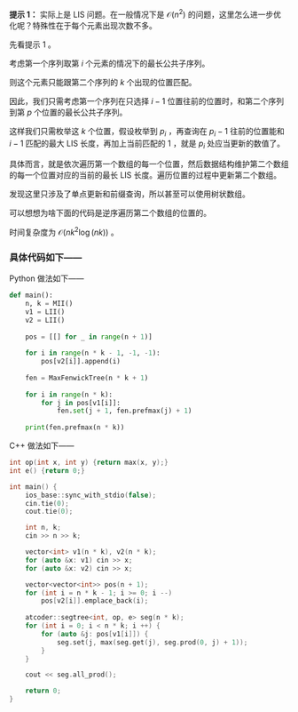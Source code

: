 **提示 1：** 实际上是 LIS 问题。在一般情况下是 $\mathcal{O}(n^2)$ 的问题，这里怎么进一步优化呢？特殊性在于每个元素出现次数不多。

先看提示 1 。

考虑第一个序列取第 $i$ 个元素的情况下的最长公共子序列。

则这个元素只能跟第二个序列的 $k$ 个出现的位置匹配。

因此，我们只需考虑第一个序列在只选择 $i-1$ 位置往前的位置时，和第二个序列到第 $p$ 个位置的最长公共子序列。

这样我们只需枚举这 $k$ 个位置，假设枚举到 $p_i$ ，再查询在 $p_i-1$ 往前的位置能和 $i-1$ 匹配的最大 LIS 长度，再加上当前匹配的 $1$ ，就是 $p_i$ 处应当更新的数值了。

具体而言，就是依次遍历第一个数组的每一个位置，然后数据结构维护第二个数组的每一个位置对应的当前的最长 LIS 长度。遍历位置的过程中更新第二个数组。

发现这里只涉及了单点更新和前缀查询，所以甚至可以使用树状数组。

可以想想为啥下面的代码是逆序遍历第二个数组的位置的。

时间复杂度为 $\mathcal{O}(nk^2\log(nk))$ 。

### 具体代码如下——

Python 做法如下——

```Python []
def main():
    n, k = MII()
    v1 = LII()
    v2 = LII()
    
    pos = [[] for _ in range(n + 1)]
    
    for i in range(n * k - 1, -1, -1):
        pos[v2[i]].append(i)
    
    fen = MaxFenwickTree(n * k + 1)
    
    for i in range(n * k):
        for j in pos[v1[i]]:
            fen.set(j + 1, fen.prefmax(j) + 1)
    
    print(fen.prefmax(n * k))
```

C++ 做法如下——

```cpp []
int op(int x, int y) {return max(x, y);}
int e() {return 0;}

int main() {
    ios_base::sync_with_stdio(false);
    cin.tie(0);
    cout.tie(0);

    int n, k;
    cin >> n >> k;

    vector<int> v1(n * k), v2(n * k);
    for (auto &x: v1) cin >> x;
    for (auto &x: v2) cin >> x;

    vector<vector<int>> pos(n + 1);
    for (int i = n * k - 1; i >= 0; i --)
        pos[v2[i]].emplace_back(i);
    
    atcoder::segtree<int, op, e> seg(n * k);
    for (int i = 0; i < n * k; i ++) {
        for (auto &j: pos[v1[i]]) {
            seg.set(j, max(seg.get(j), seg.prod(0, j) + 1));
        }
    }

    cout << seg.all_prod();

    return 0;
}
```
